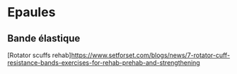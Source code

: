 # Epaules

## Bande élastique

[Rotator scuffs rehab]<https://www.setforset.com/blogs/news/7-rotator-cuff-resistance-bands-exercises-for-rehab-prehab-and-strengthening>
